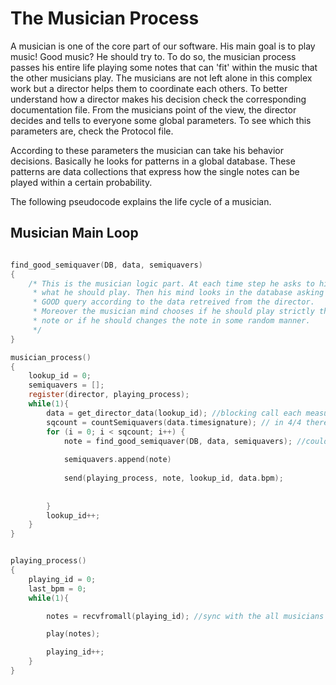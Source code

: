 The Musician Process
== 

A musician is one of the core part of our software. His main goal is to play music! Good music? He should try to.
To do so, the musician process passes his entire life playing some notes that can 'fit' within the music that the other musicians play. The musicians are not left alone in this complex work but a director helps them to coordinate each others. To better understand how a director makes his decision check the corresponding documentation file. 
From the musicians point of the view, the director decides and tells to everyone some global parameters.
To see which this parameters are, check the Protocol file.

According to these parameters the musician can take his behavior decisions. Basically he looks for patterns in a global database. These patterns are data collections that express how the single notes can be played within a certain probability.

The following pseudocode explains the life cycle of a musician.

## Musician Main Loop
```c

find_good_semiquaver(DB, data, semiquavers)
{
	/* This is the musician logic part. At each time step he asks to his mind 
	 * what he should play. Then his mind looks in the database asking some 
	 * GOOD query according to the data retreived from the director.
	 * Moreover the musician mind chooses if he should play strictly the found
	 * note or if he should changes the note in some random manner.
	 */
}

musician_process()
{
	lookup_id = 0;
	semiquavers = [];
	register(director, playing_process);
	while(1){
		data = get_director_data(lookup_id); //blocking call each measure
		sqcount = countSemiquavers(data.timesignature); // in 4/4 there are 16th semiquavers
		for (i = 0; i < sqcount; i++) {
			note = find_good_semiquaver(DB, data, semiquavers); //could return NO_CHANGE constant
	
			semiquavers.append(note)
	
			send(playing_process, note, lookup_id, data.bpm);
	
			
		}
		lookup_id++;
	}
}


playing_process()
{
	playing_id = 0;
	last_bpm = 0;
	while(1){

		notes = recvfromall(playing_id); //sync with the all musicians

		play(notes);

		playing_id++;
	}
}
 
```
